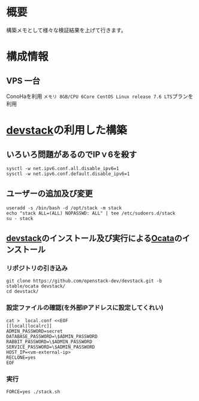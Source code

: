 # 概要
構築メモとして様々な検証結果を上げて行きます。

# 構成情報
## VPS 一台
ConoHaを利用 `メモリ 8GB/CPU 6Core CentOS Linux release 7.6 LTS`プランを利用

# [devstack](https://docs.openstack.org/devstack/latest/)の利用した構築
## いろいろ問題があるのでIPｖ6を殺す
```
sysctl -w net.ipv6.conf.all.disable_ipv6=1
sysctl -w net.ipv6.conf.default.disable_ipv6=1
```

## ユーザーの追加及び変更
```
useradd -s /bin/bash -d /opt/stack -m stack
echo "stack ALL=(ALL) NOPASSWD: ALL" | tee /etc/sudoers.d/stack
su - stack
```

## [devstack](https://github.com/openstack/devstack/blob/master/README.rst)のインストール及び実行による[Ocata](https://www.openstack.org/software/ocata/)のインストール
### リポジトリの引き込み
```
git clone https://github.com/openstack-dev/devstack.git -b stable/ocata devstack/
cd devstack/
```
### 設定ファイルの確認(<vm-external-ip>を外部IPアドレスに設定してくれい)
```
cat >  local.conf <<EOF
[[local|localrc]]
ADMIN_PASSWORD=secret
DATABASE_PASSWORD=\$ADMIN_PASSWORD
RABBIT_PASSWORD=\$ADMIN_PASSWORD
SERVICE_PASSWORD=\$ADMIN_PASSWORD
HOST_IP=<vm-external-ip>
RECLONE=yes
EOF
```
### 実行
```
FORCE=yes ./stack.sh
```




